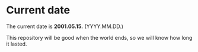 # Current date

The current date is **2001.05.15.** (YYYY.MM.DD.)

This repository will be good when the world ends, so we will know how long it lasted.